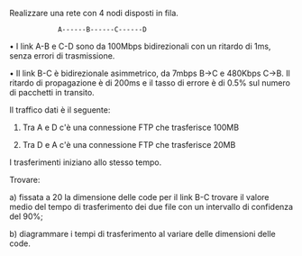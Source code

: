 Realizzare una rete con 4 nodi disposti in fila.


				A------B------C------D


• I link A-B e C-D sono da 100Mbps bidirezionali con un ritardo di 1ms, senza errori di trasmissione.

• Il link B-C è bidirezionale asimmetrico, da 7mbps B->C e 480Kbps C->B. Il ritardo di propagazione è di 200ms e il tasso di errore è di 0.5% sul numero di pacchetti in transito.

 

Il traffico dati è il seguente:

1. Tra A e D c'è una connessione FTP che trasferisce 100MB

2. Tra D e A c'è una connessione FTP che trasferisce 20MB

I trasferimenti iniziano allo stesso tempo.

 
Trovare:

a) fissata a 20 la dimensione delle code per il link B-C trovare il valore medio del tempo di trasferimento dei due file con un intervallo di confidenza del 90%;

b) diagrammare i tempi di trasferimento al variare delle dimensioni delle code.